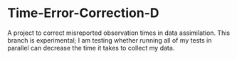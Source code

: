 # Time-Error-Correction-D
A project to correct misreported observation times in data assimilation.
This branch is experimental; I am testing whether running all of my tests in parallel can decrease the time it takes to collect my data.
